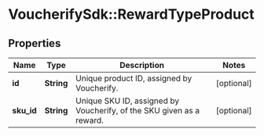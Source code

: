 # VoucherifySdk::RewardTypeProduct

## Properties

| Name | Type | Description | Notes |
| ---- | ---- | ----------- | ----- |
| **id** | **String** | Unique product ID, assigned by Voucherify. | [optional] |
| **sku_id** | **String** | Unique SKU ID, assigned by Voucherify, of the SKU given as a reward. | [optional] |

